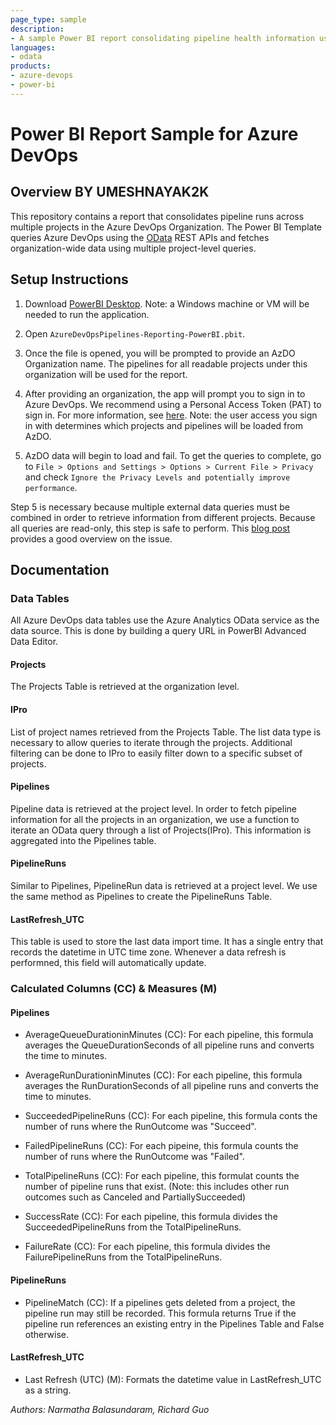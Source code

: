 ```yaml
---
page_type: sample
description:
- A sample Power BI report consolidating pipeline health information using AzDO REST APIs.
languages:
- odata
products:
- azure-devops
- power-bi
---
```

# Power BI Report Sample for Azure DevOps

## Overview BY  UMESHNAYAK2K

This repository contains a report that consolidates pipeline runs across multiple projects in the Azure DevOps Organization. The Power BI Template  queries Azure DevOps using the [OData](https://docs.microsoft.com/en-us/power-bi/connect-data/desktop-connect-odata) REST APIs and fetches organization-wide data using multiple project-level queries.

## Setup Instructions

1. Download [PowerBI Desktop](https://www.microsoft.com/en-us/download/details.aspx?id=58494). Note: a Windows machine or VM will be needed to run the application.

2. Open `AzureDevOpsPipelines-Reporting-PowerBI.pbit`.

3. Once the file is opened, you will be prompted to provide an AzDO Organization name. The pipelines for all readable projects under this organization will be used for the report.

4. After providing an organization, the app will prompt you to sign in to Azure DevOps. We recommend using a Personal Access Token (PAT) to sign in. For more information, see [here](https://docs.microsoft.com/en-us/azure/devops/report/powerbi/client-authentication-options?view=azure-devops). Note: the user access you sign in with determines which projects and pipelines will be loaded from AzDO.

5. AzDO data will begin to load and fail. To get the queries to complete, go to `File > Options and Settings > Options > Current File > Privacy` and check `Ignore the Privacy Levels and potentially improve performance`.

Step 5 is necessary because multiple external data queries must be combined in order to retrieve information from different projects. Because all queries are read-only, this step is safe to perform. This [blog post](https://www.poweredsolutions.co/2019/03/12/data-privacy-and-the-formula-firewall/) provides a good overview on the issue.

## Documentation

### Data Tables

All Azure DevOps data tables use the Azure Analytics OData service as the data source. This is done by building a query URL in PowerBI Advanced Data Editor.

#### Projects

The Projects Table is retrieved at the organization level.

#### IPro

List of project names retrieved from the Projects Table. The list data type is necessary to allow queries to iterate through the projects. Additional filtering can be done to IPro to easily filter down to a specific subset of projects.

#### Pipelines

Pipeline data is retrieved at the project level. In order to fetch pipeline information for all the projects in an organization, we use a function to iterate an OData query through a list of Projects(IPro). This information is aggregated into the Pipelines table.

#### PipelineRuns

Similar to Pipelines, PipelineRun data is retrieved at a project level. We use the same method as Pipelines to create the PipelineRuns Table.

#### LastRefresh_UTC

This table is used to store the last data import time. It has a single entry that records the datetime in UTC time zone. Whenever a data refresh is performned, this field will automatically update.

### Calculated Columns (CC) & Measures (M)

#### Pipelines

- AverageQueueDurationinMinutes (CC): For each pipeline, this formula averages the QueueDurationSeconds of all pipeline runs and converts the time to minutes.

- AverageRunDurationinMinutes (CC): For each pipeline, this formula averages the RunDurationSeconds of all pipeline runs and converts the time to minutes.

- SucceededPipelineRuns (CC): For each pipeline, this formula conts the number of runs where the RunOutcome was "Succeed".

- FailedPipelineRuns (CC): For each pipeine, this formula counts the number of runs where the RunOutcome was "Failed".

- TotalPipelineRuns (CC): For each pipeline, this formulat counts the number of pipeline runs that exist. (Note: this includes other run outcomes such as Canceled and PartiallySucceeded)

- SuccessRate (CC): For each pipeline, this formula divides the SucceededPipelineRuns from the TotalPipelineRuns.

- FailureRate (CC): For each pipeline, this formula divides the FailurePipelineRuns from the TotalPipelineRuns.

#### PipelineRuns

- PipelineMatch (CC): If a pipelines gets deleted from a project, the pipeline run may still be recorded. This formula returns True if the pipeline run references an existing entry in the Pipelines Table and False otherwise.

#### LastRefresh_UTC

- Last Refresh (UTC) (M): Formats the datetime value in LastRefresh_UTC as a string.

*Authors: Narmatha Balasundaram, Richard Guo*
